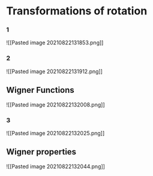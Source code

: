 # Transformations of rotation

### 1
![[Pasted image 20210822131853.png]]

### 2
![[Pasted image 20210822131912.png]]

## Wigner Functions
![[Pasted image 20210822132008.png]]

### 3
![[Pasted image 20210822132025.png]]

## Wigner properties

![[Pasted image 20210822132044.png]]